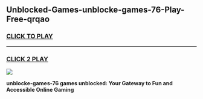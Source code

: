 
## Unblocked-Games-unblocke-games-76-Play-Free-qrqao
<h3>
<a href="https://premium76.site?title=unblocke-games-76&ref=17A">CLICK TO PLAY</a></h3>
<hr>

<h3>
<a href="https://premium76.site?title=unblocke-games-76&ref=17A">CLICK 2 PLAY</a>
  
</h3>

<a href="https://premium76.site?title=unblocke-games-76&ref=17A"><img src="https://clearcache.store/games.png"></a>


**unblocke-games-76 games unblocked: Your Gateway to Fun and Accessible Online Gaming**
